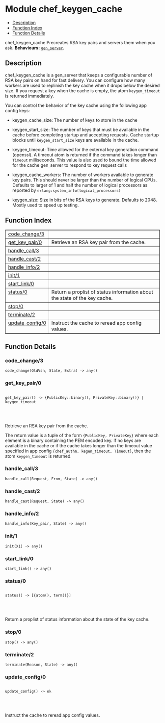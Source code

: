 

# Module chef_keygen_cache #
* [Description](#description)
* [Function Index](#index)
* [Function Details](#functions)


chef_keygen_cache Precreates RSA key pairs and servers them when you ask.
__Behaviours:__ [`gen_server`](gen_server.md).
<a name="description"></a>

## Description ##



chef_keygen_cache is a gen_server that keeps a configurable number of RSA key pairs on
hand for fast delivery. You can configure how many workers are used to replinish the key
cache when it drops below the desired size. If you request a key when the cache is empty,
the atom `keygen_timeout` is returned immediately.


You can control the behavior of the key cache using the following app config keys:

* keygen_cache_size: The number of keys to store in the cache

* keygen_start_size: The number of keys that must be available in the cache before
completing startup and accepting requests. Cache startup blocks until `keygen_start_size`
keys are available in the cache.

* keygen_timeout: Time allowed for the external key generation command (openssl). A
timeout atom is returned if the command takes longer than `Timeout` milliseconds. This
value is also used to bound the time allowed for the cache gen_server to respond to key
request calls

* keygen_cache_workers: The number of workers available to generate key pairs. This
should never be larger than the number of logical CPUs. Defaults to larger of 1 and half
the number of logical processors as reported by `erlang:system_info(logical_processors)`

* keygen_size: Size in bits of the RSA keys to generate. Defaults to 2048. Mostly used
to speed up testing.

<a name="index"></a>

## Function Index ##


<table width="100%" border="1" cellspacing="0" cellpadding="2" summary="function index"><tr><td valign="top"><a href="#code_change-3">code_change/3</a></td><td></td></tr><tr><td valign="top"><a href="#get_key_pair-0">get_key_pair/0</a></td><td>Retrieve an RSA key pair from the cache.</td></tr><tr><td valign="top"><a href="#handle_call-3">handle_call/3</a></td><td></td></tr><tr><td valign="top"><a href="#handle_cast-2">handle_cast/2</a></td><td></td></tr><tr><td valign="top"><a href="#handle_info-2">handle_info/2</a></td><td></td></tr><tr><td valign="top"><a href="#init-1">init/1</a></td><td></td></tr><tr><td valign="top"><a href="#start_link-0">start_link/0</a></td><td></td></tr><tr><td valign="top"><a href="#status-0">status/0</a></td><td>Return a proplist of status information about the state of the key cache.</td></tr><tr><td valign="top"><a href="#stop-0">stop/0</a></td><td></td></tr><tr><td valign="top"><a href="#terminate-2">terminate/2</a></td><td></td></tr><tr><td valign="top"><a href="#update_config-0">update_config/0</a></td><td>Instruct the cache to reread app config values.</td></tr></table>


<a name="functions"></a>

## Function Details ##

<a name="code_change-3"></a>

### code_change/3 ###

`code_change(OldVsn, State, Extra) -> any()`


<a name="get_key_pair-0"></a>

### get_key_pair/0 ###


<pre><code>
get_key_pair() -&gt; {PublicKey::binary(), PrivateKey::binary()} | keygen_timeout
</code></pre>

<br></br>



Retrieve an RSA key pair from the cache.


The return value is a tuple of the form `{PublicKey, PrivateKey}` where each element is a
binary containing the PEM encoded key. If no keys are available in the cache or if the
cache takes longer than the timeout value specified in app config `{chef_authn,
kegen_timeout, Timeout}`, then the atom `keygen_timeout` is returned.
<a name="handle_call-3"></a>

### handle_call/3 ###

`handle_call(Request, From, State) -> any()`


<a name="handle_cast-2"></a>

### handle_cast/2 ###

`handle_cast(Request, State) -> any()`


<a name="handle_info-2"></a>

### handle_info/2 ###

`handle_info(Key_pair, State) -> any()`


<a name="init-1"></a>

### init/1 ###

`init(X1) -> any()`


<a name="start_link-0"></a>

### start_link/0 ###

`start_link() -> any()`


<a name="status-0"></a>

### status/0 ###


<pre><code>
status() -&gt; [{atom(), term()}]
</code></pre>

<br></br>


Return a proplist of status information about the state of the key cache.
<a name="stop-0"></a>

### stop/0 ###

`stop() -> any()`


<a name="terminate-2"></a>

### terminate/2 ###

`terminate(Reason, State) -> any()`


<a name="update_config-0"></a>

### update_config/0 ###


<pre><code>
update_config() -&gt; ok
</code></pre>

<br></br>


Instruct the cache to reread app config values.
